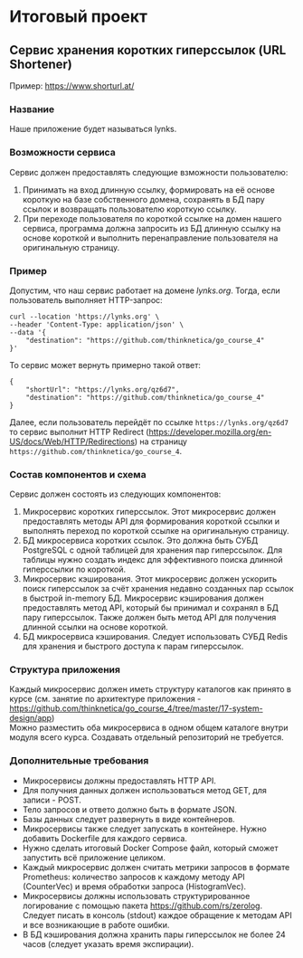 # Итоговый проект
## Сервис хранения коротких гиперссылок (URL Shortener)

Пример: https://www.shorturl.at/

### Название
Наше приложение будет называться lynks.

### Возможности сервиса
Сервис должен предоставлять следующие взможности пользователю:
1. Принимать на вход длинную ссылку, формировать на её основе короткую на базе собственного домена, сохранять в БД пару ссылок и возвращать пользователю короткую ссылку.
2. При переходе пользователя по короткой ссылке на домен нашего сервиса, программа должна запросить из БД длинную ссылку на основе короткой и выполнить перенаправление пользователя на оригинальную страницу.

### Пример
Допустим, что наш сервис работает на домене *lynks.org*. Тогда, если пользователь выполняет HTTP-запрос:
```
curl --location 'https://lynks.org' \
--header 'Content-Type: application/json' \
--data '{
    "destination": "https://github.com/thinknetica/go_course_4"
}'
```

То сервис может вернуть примерно такой ответ:
```
{
    "shortUrl": "https://lynks.org/qz6d7",
    "destination": "https://github.com/thinknetica/go_course_4"
}
```
Далее, если пользователь перейдёт по ссылке `https://lynks.org/qz6d7` то сервис выполнит HTTP Redirect (https://developer.mozilla.org/en-US/docs/Web/HTTP/Redirections) на страницу `https://github.com/thinknetica/go_course_4`.

### Состав компонентов и схема
Сервис должен состоять из следующих компонентов:  
1. Микросервис коротких гиперссылок. Этот микросервис должен предоставлять методы API для формирования короткой ссылки и выполнять переход по короткой ссылке на оригинальную страницу.
2. БД микросервиса коротких ссылок. Это должна быть СУБД PostgreSQL с одной таблицей для хранения пар гиперссылок. Для таблицы нужно создать индекс для эффективного поиска длинной гиперссылки по короткой.
3. Микросервис кэширования. Этот микросервис должен ускорить поиск гиперссылок за счёт хранения недавно созданных пар ссылок в быстрой in-memory БД. Микросервис кэширования должен предоставлять метод API, который бы принимал и сохранял в БД пару гиперссылок. Также должен быть метод API для получения длинной ссылки на основе короткой.
4. БД микросервиса кэширования. Следует использовать СУБД Redis для хранения и быстрого доступа к парам гиперссылок.

### Структура приложения
Каждый микросервис должен иметь структуру каталогов как принято в курсе (см. занятие по архитектуре приложения - https://github.com/thinknetica/go_course_4/tree/master/17-system-design/app)  
Можно разместить оба микросервиса в одном общем каталоге внутри модуля всего курса. Создавать отдельный репозиторий не требуется.

### Дополнительные требования
- Микросервисы должны предоставлять HTTP API.
- Для получния данных должен использоваться метод GET, для записи - POST.
- Тело запросов и ответо должно быть в формате JSON.
- Базы данных следует развернуть в виде контейнеров. 
- Микросервисы также следует запускать в контейнере. Нужно добавить Dockerfile для каждого сервиса.
- Нужно сделать итоговый Docker Compose файл, который сможет запустить всё приложение целиком.
- Каждый микросервис должен считать метрики запросов в формате Prometheus: количество запросов к каждому методу API (CounterVec) и время обработки запроса (HistogramVec).
- Микросервисы должны использовать структурированное логирование с помощью пакета https://github.com/rs/zerolog. Следует писать в консоль (stdout) каждое обращение к методам API и все возникающие в работе ошибки.
- В БД кэширования должна хранить пары гиперссылок не более 24 часов (следует указать время экспирации).
